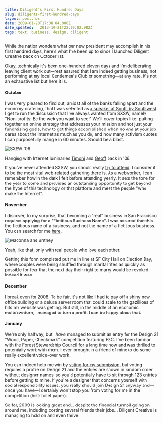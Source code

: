 ```yaml
---
title: Diligent's First Hundred Days
slug: diligents-first-hundred-days
layout: post.hbs
date: 2009-01-20T17:38:04.000Z
date_updated:   2013-10-21T22:09:02.982Z
tags: text, business, design, diligent
---
```


While the nation wonders what our new president may accomplish in his first hundred days, here's what I've been up to since I launched Diligent Creative back on October 1st.<!--more-->

Okay, technically it's been one-hundred eleven days and I'm deliberating leaving client work out&mdash;rest assured that I am indeed getting business, not performing at my local Gentlemen's Club or something&mdash;at any rate, it's not an exhaustive list but here it is.

<h4>October</h4>

I was very pleased to find out, amidst all of the banks falling apart and the economy cratering, that I was selected as <a href="http://sxsw.com/interactive/talks/speakers" title="Search for me">a speaker at South by Southwest</a>. I get to run the discussion that I've always wanted from SXSW, namely "Non-profits: Be the web you want to see!" We'll cover topics like: putting together an online strategy that addresses your mission and not just your fundraising goals, how to get things accomplished when <em>no one</em> at your job cares about the Internet as much as you do, and how many activism quotes I can purposefully mangle in 60 minutes. Should be a blast.

<img class="right" src="http://www.sunshocked.com/wp-content/uploads/2009/01/sxsw06.jpg" alt="SXSW '06" /><p class="aside">Hanging with Internet luminaries <a href="http://timoni.org/">Timoni</a> and <a href="http://topfunky.com/">Geoff</a> back in '06.</p>

If you've never attended SXSW, you should really <a href="http://sxsw.com/attend">try to attend</a>. I consider it to be the most vital web-related gathering there is. As a webworker, I can remember how in the dark I felt before attending yearly. It sets the tone for the year to come and provides an outstanding opportunity to get beyond the hype of this technology or that platform and meet the people "who make the Internet".

<h4>November</h4>

I discover, to my surprise, that becoming a "real" business in San Francisco requires applying for a "Fictitious Business Name". I was assured that this the fictitious name of a business, and not the name of a fictitious business. You can search for me <a href="http://services.sfgov.org/bns/start.asp">here</a>.

<img class="right" src="http://www.sunshocked.com/wp-content/uploads/2009/01/gaymarriage.jpg" alt="Madonna and Britney" /><p class="aside">Yeah, like that, only with real people who love each other.</p>

Getting this form completed put me in line at SF City Hall on Election Day, where couples were being shuffled through marital rites as quickly as possible for fear that the next day their right to marry would be revoked. Indeed it was.

<h4>December</h4>

I break even for 2008. To be fair, it's not like I had to pay off a shiny new office building or a deluxe server room that could scale to the gazillions of hits my website was getting. But still, in the middle of an economic meltdownturn, I managed to turn a profit. I can be happy about that.

<h4>January</h4>

We're only halfway, but I <em>have</em> managed to submit an entry for the Design 21 "Wood, Paper, Checkmark" competition featuring FSC. I've been familiar with the Forest Stewardship Council for a long time now and was thrilled to potentially work with them. I even brought in a friend of mine to do some really excellent voice-over work.

You can indeed help me win by <a href="http://www.design21sdn.com/competitions/14">voting for my submission</a>, but voting requires a profile on Design 21 and the entries are shown in random order without designer names, so you'd potentially have to sit through 123 entries before getting to mine. If you're a designer that concerns yourself with social responsibility issues, you really should join Design 21 anyway and&mdash;once you have&mdash;I certainly won't stop you from voting for me in the competition (hint: toilet paper).

So far, 2009 is looking great and... despite the financial turmoil going on around me, including costing several friends their jobs... Diligent Creative is managing to hold on and even thrive.
